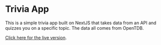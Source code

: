 # Trivia App

This is a simple trivia app built on NextJS that takes data from an API and quizzes you on a specific topic. The data all comes from OpenTDB.

[Click here for the live version](https://trivia.davidlozano.me).
